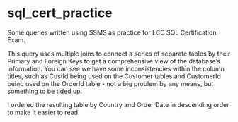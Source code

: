 # sql_cert_practice
Some queries written using SSMS as practice for LCC SQL Certification Exam. 

<blockquote class="imgur-embed-pub" lang="en" data-id="a/g5RpnsB" data-context="false" ><a href="//imgur.com/a/g5RpnsB"></a></blockquote><script async src="//s.imgur.com/min/embed.js" charset="utf-8"></script>

This query uses multiple joins to connect a series of separate tables by their Primary and Foreign Keys to get a comprehensive view of the database’s information. You can see we have some inconsistencies within the column titles, such as CustId being used on the Customer tables and CustomerId being used on the OrderId table - not a big problem by any means, but something to be tided up. 

I ordered the resulting table by Country and Order Date in descending order to make it easier to read. 
